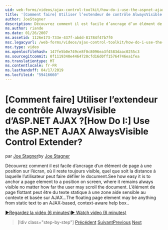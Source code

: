 ```yaml
---
uid: web-forms/videos/ajax-control-toolkit/how-do-i-use-the-aspnet-ajax-alwaysvisible-control-extender
title: '[Comment faire] Utiliser l’extendeur de contrôle AlwaysVisible d’ASP.NET AJAX ? | Microsoft Docs'
author: JoeStagner
description: Découvrez comment il est facile d’ancrage d’un élément de page à une position sur l’écran, où il reste toujours visible, quel que soit la distance à laquelle l’utilisateur peut faire défiler le document. Le...
ms.author: riande
ms.date: 01/26/2007
ms.assetid: 1126e173-733e-437f-abdd-81784f47b7f0
msc.legacyurl: /web-forms/videos/ajax-control-toolkit/how-do-i-use-the-aspnet-ajax-alwaysvisible-control-extender
msc.type: video
ms.openlocfilehash: 147fe5b0e749ce8f0c8096ea3f4583daac0255c3
ms.sourcegitcommit: 0f1119340e4464720cfd16d0ff15764746ea1fea
ms.translationtype: MT
ms.contentlocale: fr-FR
ms.lasthandoff: 04/17/2019
ms.locfileid: "59416660"
---
```

# <a name="how-do-i-use-the-aspnet-ajax-alwaysvisible-control-extender"></a><span data-ttu-id="702a8-105">[Comment faire] Utiliser l’extendeur de contrôle AlwaysVisible d’ASP.NET AJAX ?</span><span class="sxs-lookup"><span data-stu-id="702a8-105">[How Do I:] Use the ASP.NET AJAX AlwaysVisible Control Extender?</span></span>

<span data-ttu-id="702a8-106">par [Joe Stagner](https://github.com/JoeStagner)</span><span class="sxs-lookup"><span data-stu-id="702a8-106">by [Joe Stagner](https://github.com/JoeStagner)</span></span>

<span data-ttu-id="702a8-107">Découvrez comment il est facile d’ancrage d’un élément de page à une position sur l’écran, où il reste toujours visible, quel que soit la distance à laquelle l’utilisateur peut faire défiler le document.</span><span class="sxs-lookup"><span data-stu-id="702a8-107">See how easy it is to anchor a page element to a position on screen, where it remains always visible no matter how far the user may scroll the document.</span></span> <span data-ttu-id="702a8-108">L’élément de page flottant peut être du texte statique à une zone aide sensible au contexte et basée sur AJAX...</span><span class="sxs-lookup"><span data-stu-id="702a8-108">The floating page element may be anything from static text to an AJAX-based, context-aware help box..</span></span>

[<span data-ttu-id="702a8-109">&#9654;Regardez la vidéo (6 minutes)</span><span class="sxs-lookup"><span data-stu-id="702a8-109">&#9654; Watch video (6 minutes)</span></span>](https://channel9.msdn.com/Blogs/ASP-NET-Site-Videos/how-do-i-use-the-aspnet-ajax-alwaysvisible-control-extender)

> [!div class="step-by-step"]
> <span data-ttu-id="702a8-110">[Précédent](how-do-i-use-the-aspnet-ajax-modalpopup-extender-control.md)
> [Suivant](how-do-i-use-the-aspnet-ajax-accordion-control.md)</span><span class="sxs-lookup"><span data-stu-id="702a8-110">[Previous](how-do-i-use-the-aspnet-ajax-modalpopup-extender-control.md)
[Next](how-do-i-use-the-aspnet-ajax-accordion-control.md)</span></span>

